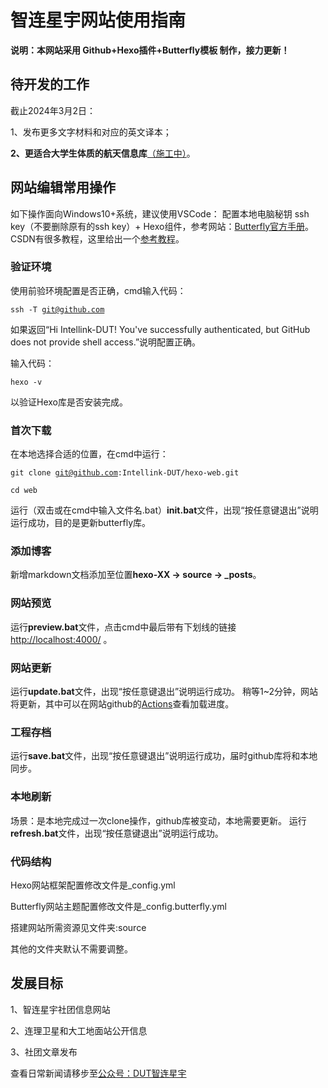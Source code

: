 # 智连星宇网站使用指南

**说明：本网站采用 Github+Hexo插件+Butterfly模板 制作，接力更新！**

## 待开发的工作

截止2024年3月2日：

1、发布更多文字材料和对应的英文译本；

**2、更适合大学生体质的航天信息库**[（施工中）](https://docs.qq.com/sheet/DWW5XdEJJQWp0Y25I?u=263eec4d9b3b455ead3256cb6ef56eea&tab=BB08J2)。

## 网站编辑常用操作

如下操作面向Windows10+系统，建议使用VSCode：
配置本地电脑秘钥 ssh key（不要删除原有的ssh key）+ Hexo组件，参考网站：[Butterfly官方手册](https://butterfly.js.org/posts/21cfbf15/)。CSDN有很多教程，这里给出一个[参考教程](https://blog.csdn.net/qq_62928039/article/details/130248518?ops_request_misc=%257B%2522request%255Fid%2522%253A%2522170847522416800185840868%2522%252C%2522scm%2522%253A%252220140713.130102334.pc%255Fall.%2522%257D&request_id=170847522416800185840868&biz_id=0&utm_medium=distribute.pc_search_result.none-task-blog-2~all~first_rank_ecpm_v1~rank_v31_ecpm-2-130248518-null-null.142^v99^control&utm_term=github%20hexo%E6%90%AD%E5%BB%BA%E5%8D%9A%E5%AE%A2%20%E6%96%87%E4%BB%B6%E5%9C%A8%E4%B8%80%E4%B8%AAgithub%E5%BA%93%E4%B8%AD&spm=1018.2226.3001.4187)。

### 验证环境

使用前验环境配置是否正确，cmd输入代码：

<code>ssh -T git@github.com</code>

如果返回“Hi Intellink-DUT! You've successfully authenticated, but GitHub does not provide shell access.”说明配置正确。

输入代码：

<code>hexo -v</code>

以验证Hexo库是否安装完成。

### 首次下载

在本地选择合适的位置，在cmd中运行：

<code>git clone git@github.com:Intellink-DUT/hexo-web.git</code>

<code>cd web</code>

运行（双击或在cmd中输入文件名.bat）**init.bat**文件，出现“按任意键退出”说明运行成功，目的是更新butterfly库。

### 添加博客

新增markdown文档添加至位置**hexo-XX -> source -> _posts**。

### 网站预览

运行**preview.bat**文件，点击cmd中最后带有下划线的链接 [http://localhost:4000/](http://localhost:4000/) 。

### 网站更新

运行**update.bat**文件，出现“按任意键退出”说明运行成功。
稍等1~2分钟，网站将更新，其中可以在网站github的[Actions](https://github.com/Intellink-DUT/Intellink-DUT.github.io/actions)查看加载进度。

### 工程存档

运行**save.bat**文件，出现“按任意键退出”说明运行成功，届时github库将和本地同步。

### 本地刷新

场景：是本地完成过一次clone操作，github库被变动，本地需要更新。
运行**refresh.bat**文件，出现“按任意键退出”说明运行成功。

### 代码结构

Hexo网站框架配置修改文件是_config.yml

Butterfly网站主题配置修改文件是_config.butterfly.yml

搭建网站所需资源见文件夹:source

其他的文件夹默认不需要调整。

## 发展目标

1、智连星宇社团信息网站

2、连理卫星和大工地面站公开信息

3、社团文章发布

查看日常新闻请移步至[公众号：DUT智连星宇](https://mp.weixin.qq.com/s/GUo7YxDKrFFdbD2NR1gHhw)
